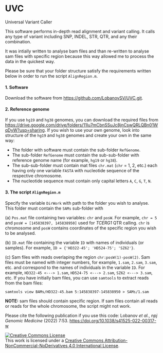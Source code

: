 # UVC
Universal Variant Caller

This software performs in-depth read alignment and variant calling. It calls any type of variant including SNP, INDEL, STR, QTR, and any their combination.

It was intially written to analyse bam files and than re-written to analyse sam files with specific region because this way allowed me to process the data in the quickest way.

Please be sure that your folder structure satisfy the requirements written below in order to run the script `AlignRegion.m`.

#### 1. Software
Download the software from https://github.com/LobanovSV/UVC.git.

#### 2. Reference genome
If you use `hg19` and `hg38` genomes, you can download the required files from
https://drive.google.com/drive/folders/11Iu7mCbnSSuJc8jnCswQRLQBn01WqDyW?usp=sharing.
If you wish to use your own genome, look into structure of the `hg19` and `hg38` genomes and create your own in the same way:
- The folder with software must contain the sub-folder `RefGenome`.
- The sub-folder `RefGenome` must contain the sub-sub-folder with reference genome name (for example, `hg19` or `hg38`).
- The sub-sub-folder must contain mat files `chr.mat` (`chr` = 1, 2, etc.) each having only one variable `FASTA` with nucleotide sequence of the respective chromosome.
- The nucleotide sequence must contain only capital letters `A`, `C`, `G`, `T`, `N`.

#### 3. The script `AlignRegion.m`
Specify the variable `DirWork` with path to the folder you wish to analyse.
This folder must contain the `SAMs` sub-folder with

(a) `Pos.mat` file containing two variables: `chr` and `posW`. For example, `chr = 5` and `posW = [145838397, 145838950]` used for *TCERG1* QTR calling. `chr` is chromosome and `posW` contains coordinates of the specific region you wish to be analysed.

(b) `ID.mat` file containing the variable `ID` with names of individuals (or samples). For example, `ID = {'HD322-45'; 'HD524-75'; 'SZ62'}`.

(c) Sam files with reads overlaping the region `chr:posW(1)-posW(2)`. Sam files must be named with integer numbers, for example, `1.sam`, `2.sam`, `3.sam`, etc. and correspond to the names of individuals in the variable `ID`. For example, `HD322-45 <---> 1.sam`, `HD524-75 <---> 2.sam`, `SZ62 <---> 3.sam`, etc.
If you have initially bam files, you can use `samtools` to extract reads from the bam files:
```
samtools view BAMs/HD322-45.bam 5:145838397-145838950 > SAMs/1.sam
```
**NOTE:** sam files should contain specific region. If sam files contain all reads or reads for the whole chromosome, the script might not work.


Please cite the following publication if you use this code:
Lobanov *et al.*, *npj Genomic Medicine* (2022) 7:53.
https://doi.org/10.1038/s41525-022-00317-w






<a rel="license" href="http://creativecommons.org/licenses/by-nc-nd/4.0/"><img alt="Creative Commons License" style="border-width:0" src="https://i.creativecommons.org/l/by-nc-nd/4.0/88x31.png" /></a><br />This work is licensed under a <a rel="license" href="http://creativecommons.org/licenses/by-nc-nd/4.0/">Creative Commons Attribution-NonCommercial-NoDerivatives 4.0 International License</a>.
